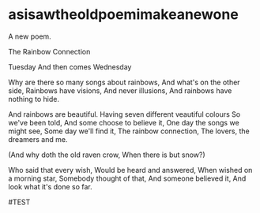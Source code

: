 # asisawtheoldpoemimakeanewone
A new poem.

The Rainbow Connection

Tuesday
And then comes Wednesday

Why are there so many songs about rainbows,
And what's on the other side,
Rainbows have visions,
And never illusions,
And rainbows have nothing to hide.

And rainbows are beautiful. 
Having seven different veautiful colours
So we've been told,
And some choose to believe it,
One day the songs we might see,
Some day we'll find it,
The rainbow connection,
The lovers, the dreamers and me.

(And why doth the old raven crow,
 When there is but snow?)

Who said that every wish,
Would be heard and answered,
When wished on a morning star,
Somebody thought of that,
And someone believed it,
And look what it's done so far.

#TEST
